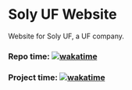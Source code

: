 # Soly UF Website
Website for Soly UF, a UF company.
<br>
<h3>
Repo time: <a href="https://wakatime.com/badge/github/OscarFreij/SolyUF-Website"><img src="https://wakatime.com/badge/github/OscarFreij/SolyUF-Website.svg" alt="wakatime"></a>
</h3>
<h3>
Project time: <a href="https://wakatime.com/badge/user/c69960c3-4037-4757-a519-e69affc23fe2/project/32627aa3-b767-4db4-954e-ef025ed97362"><img src="https://wakatime.com/badge/user/c69960c3-4037-4757-a519-e69affc23fe2/project/32627aa3-b767-4db4-954e-ef025ed97362.svg" alt="wakatime"></a>
</h3>